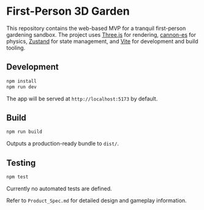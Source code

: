# First-Person 3D Garden

This repository contains the web-based MVP for a tranquil first-person gardening sandbox. The project uses [Three.js](https://threejs.org/) for rendering, [cannon-es](https://github.com/pmndrs/cannon-es) for physics, [Zustand](https://github.com/pmndrs/zustand) for state management, and [Vite](https://vitejs.dev/) for development and build tooling.

## Development

```bash
npm install
npm run dev
```

The app will be served at `http://localhost:5173` by default.

## Build

```bash
npm run build
```

Outputs a production-ready bundle to `dist/`.

## Testing

```bash
npm test
```

Currently no automated tests are defined.

Refer to `Product_Spec.md` for detailed design and gameplay information.

